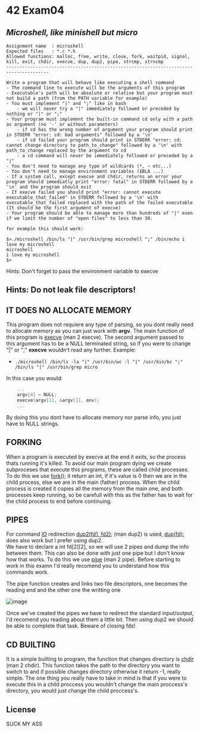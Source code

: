 # 42 Exam04
## _Microshell, like minishell but micro_
```
Assignment name  : microshell
Expected files   : *.c *.h
Allowed functions: malloc, free, write, close, fork, waitpid, signal, kill, exit, chdir, execve, dup, dup2, pipe, strcmp, strncmp
--------------------------------------------------------------------------------------

Write a program that will behave like executing a shell command
- The command line to execute will be the arguments of this program
- Executable's path will be absolute or relative but your program must not build a path (from the PATH variable for example)
- You must implement "|" and ";" like in bash
	- we will never try a "|" immediately followed or preceded by nothing or "|" or ";"
- Your program must implement the built-in command cd only with a path as argument (no '-' or without parameters)
	- if cd has the wrong number of argument your program should print in STDERR "error: cd: bad arguments" followed by a '\n'
	- if cd failed your program should print in STDERR "error: cd: cannot change directory to path_to_change" followed by a '\n' with path_to_change replaced by the argument to cd
	- a cd command will never be immediately followed or preceded by a "|"
- You don't need to manage any type of wildcards (*, ~ etc...)
- You don't need to manage environment variables ($BLA ...)
- If a system call, except execve and chdir, returns an error your program should immediatly print "error: fatal" in STDERR followed by a '\n' and the program should exit
- If execve failed you should print "error: cannot execute executable_that_failed" in STDERR followed by a '\n' with executable_that_failed replaced with the path of the failed executable (It should be the first argument of execve)
- Your program should be able to manage more than hundreds of "|" even if we limit the number of "open files" to less than 30.

for example this should work:

$>./microshell /bin/ls "|" /usr/bin/grep microshell ";" /bin/echo i love my microshell
microshell
i love my microshell
$>

```
Hints:
Don't forget to pass the environment variable to execve

Hints:
Do not leak file descriptors!
---
## IT DOES NO ALLOCATE MEMORY

This program does not requiere any type of parsing, so you dont really need to allocate memory as you can just work with **argv**.
The main function of this program is [execve][exec] (man 2 execve). The second argument passed to this argument has to be a NULL 
terminated string, so if you were to change "|" or ";" **execve** wouldn't read any further.
Example:
- `./microshell /bin/ls -la "|" /usr/bin/wc -l "|" /usr/bin/bc ";" /bin/ls "|" /usr/bin/grep micro`

In this case you would: 
```C
    ...
    argv[4] = NULL;
    execve(argv[1], &argv[1], env);
    ...
```
By doing this you dont have to allocate memory nor parse info, you just have to NULL strings.

## FORKING

When a program is executed by execve at the end it exits, so the process thats running it's killed. To avoid our main program dying 
we create subproceses that execute this programs, these are called child processes. To do this we use [fork();][fork] it return an 
int, if it's value is 0 then we are in the child process, else we are in the main (father) process. When the child process is created
it copies all the memory from the main one, and both processes keep running, so be carefull with this as the father has to wait for the
child process to end before continuing.

## PIPES

For command [IO][io] redirection [dup2(fd1, fd2);][dup] (man dup2) is used, [dup(fd);][dup] does also work but I prefer using dup2.  
We have to declare a int fd[2][2], so we will use 2 pipes and dump the info between them. This can also be done with just one pipe 
but I don't know how that works. To do this we use [pipe][pipe] (man 2 pipe).
Before starting to work in this examn I'd really recomend you to understand how this commands work.

The pipe function creates and links two file descriptors, one becomes the reading end and the other one the writting one

![image](https://media.geeksforgeeks.org/wp-content/uploads/Process.jpg)

Once we've created the pipes we have to redirect the standard input/output, I'd recomend you reading about them a little bit. Then
using dup2 we should be able to complete that task. Beware of closing fds!

## CD BUILTING

It is a simple builting to program, the function that changes directory is [chdir][chdir] (man 2 chdir). This function takes the path 
to the directory you want to switch to and if possible changes directory otherwise it return -1, really simple. The one thing you really 
have to take in mind is that if you were to execute this in a child proccess you wouldn't change the main proccess's directory, you would 
just change the child proccess's.


## License

SUCK MY ASS

[//]: #

   [exec]: <https://man7.org/linux/man-pages/man2/execve.2.html>
   [io]: <https://en.wikipedia.org/wiki/Input/output>
   [dup]: <https://man7.org/linux/man-pages/man2/dup.2.html>
   [pipe]: <https://man7.org/linux/man-pages/man2/pipe.2.html>
   [chdir]: <https://man7.org/linux/man-pages/man2/chdir.2.html>
   [fork]: <https://man7.org/linux/man-pages/man2/fork.2.html>
